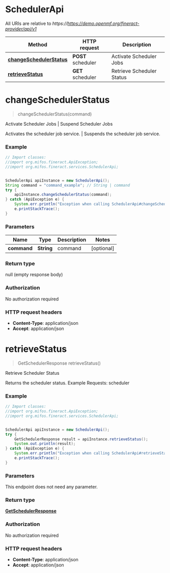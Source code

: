 # SchedulerApi

All URIs are relative to *https://https://demo.openmf.org/fineract-provider/api/v1*

Method | HTTP request | Description
------------- | ------------- | -------------
[**changeSchedulerStatus**](SchedulerApi.md#changeSchedulerStatus) | **POST** scheduler | Activate Scheduler Jobs | Suspend Scheduler Jobs
[**retrieveStatus**](SchedulerApi.md#retrieveStatus) | **GET** scheduler | Retrieve Scheduler Status


<a name="changeSchedulerStatus"></a>
# **changeSchedulerStatus**
> changeSchedulerStatus(command)

Activate Scheduler Jobs | Suspend Scheduler Jobs

Activates the scheduler job service. | Suspends the scheduler job service.

### Example
```java
// Import classes:
//import org.mifos.fineract.ApiException;
//import org.mifos.fineract.services.SchedulerApi;


SchedulerApi apiInstance = new SchedulerApi();
String command = "command_example"; // String | command
try {
    apiInstance.changeSchedulerStatus(command);
} catch (ApiException e) {
    System.err.println("Exception when calling SchedulerApi#changeSchedulerStatus");
    e.printStackTrace();
}
```

### Parameters

Name | Type | Description  | Notes
------------- | ------------- | ------------- | -------------
 **command** | **String**| command | [optional]

### Return type

null (empty response body)

### Authorization

No authorization required

### HTTP request headers

 - **Content-Type**: application/json
 - **Accept**: application/json

<a name="retrieveStatus"></a>
# **retrieveStatus**
> GetSchedulerResponse retrieveStatus()

Retrieve Scheduler Status

Returns the scheduler status.  Example Requests:  scheduler

### Example
```java
// Import classes:
//import org.mifos.fineract.ApiException;
//import org.mifos.fineract.services.SchedulerApi;


SchedulerApi apiInstance = new SchedulerApi();
try {
    GetSchedulerResponse result = apiInstance.retrieveStatus();
    System.out.println(result);
} catch (ApiException e) {
    System.err.println("Exception when calling SchedulerApi#retrieveStatus");
    e.printStackTrace();
}
```

### Parameters
This endpoint does not need any parameter.

### Return type

[**GetSchedulerResponse**](GetSchedulerResponse.md)

### Authorization

No authorization required

### HTTP request headers

 - **Content-Type**: application/json
 - **Accept**: application/json

